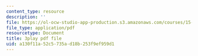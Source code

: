 ```yaml
---
content_type: resource
description: ''
file: https://ol-ocw-studio-app-production.s3.amazonaws.com/courses/15-071-the-analytics-edge-spring-2017/a130f11a52c5735ad18b253f9ef959d1_akNw8CEHC_c.pdf
file_type: application/pdf
resourcetype: Document
title: 3play pdf file
uid: a130f11a-52c5-735a-d18b-253f9ef959d1
---
```

